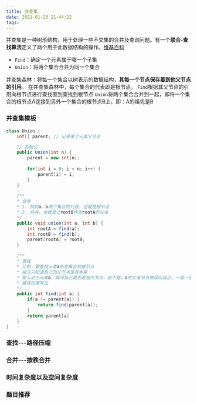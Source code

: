 ```yaml
---
title: 并查集
date: 2021-01-20 21:44:22
tags:
---
```


并查集是一种树形结构，用于处理一些不交集的合并及查询问题。有一个**联合-查找算法**定义了两个用于此数据结构的操作。[维基百科](https://zh.wikipedia.org/wiki/%E5%B9%B6%E6%9F%A5%E9%9B%86)
* `Find`：确定一个元素属于哪一个子集
* `Union`：将两个集合合并为同一个集合

并查集森林：将每一个集合以树表示的数据结构，**其每一个节点保存着到他父节点的引用**。
在并查集森林中，每个集合的代表即是根节点。
`Find`根据其父节点的引用向根节点进行查找直到查找到根节点
`Union`将两个集合合并到一起，即将一个集合的根节点A连接到另外一个集合的根节点B上，即：A的祖先是B

### 并查集模板
```java
class Union {
    int[] parent; // 记录某个元素父节点

    // 初始化
    public Union(int n) {
        parent = new int[n];
        
        for(int i = 0; i < n; i++) {
            parent[i] = i;
        }
    }

    /**
    * 合并
    * 1. 找到a，b两个集合的代表，也就是根节点
    * 2. 合并，也就是让rootB作为rootA的父亲
    */
    public void union(int a, int b) {
        int rootA = find(a);
        int rootB = find(b);
        parent[rootA] = rootB;
    }

    /**
    * 查找
    * 比如：要查找元素a所在集合的根节点
    * 祖先只知道自己的父节点是其本身
    * 那么对于元素a，其问自己是否是祖先节点，若不是，a的父亲节点继续问自己，一层一层向上
    * 路径压缩写法
    */
    public int find(int a) {
        if(a != parent[a]) {
            return find(parent[a]);
        }
        return parent[a]
    }
}
```

### 查找---路径压缩


### 合并---按秩合并


### 时间复杂度以及空间复杂度


### 题目推荐